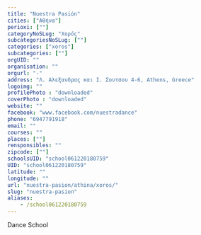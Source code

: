 ```yaml
---
title: "Nuestra Pasión"
cities: ["Αθήνα"]
perioxi: [""]
categoryNoSLug: "Χορός"
subcategoriesNoSLug: [""]
categories: ["xoros"]
subcategories: [""]
orgUID: ""
organisation: ""
orgurl: "-"
address: "Λ. Αλεξανδρας και Ι. Σουτσου 4-6, Athens, Greece"
logoimg: ""
profilePhoto : "downloaded"
coverPhoto : "downloaded"
website: ""
facebook: "www.facebook.com/nuestradance"
phone: "6947791918"
email: ""
courses: ""
places: [""]
rensponsibles: ""
zipcode: [""]
schoolsUID: "school061220180759"
UID: "school061220180759"
latitude: ""
longitude: ""
url: "nuestra-pasion/athina/xoros/"
slug: "nuestra-pasion"
aliases:
    - /school061220180759
---
```





Dance School